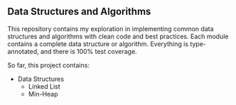 ## Data Structures and Algorithms
This repository contains my exploration in implementing common data structures and algorithms with clean code and best practices. Each module contains a complete data structure or algorithm. Everything is type-annotated, and there is 100% test coverage.

So far, this project contains:
 - Data Structures
    - Linked List
    - Min-Heap
